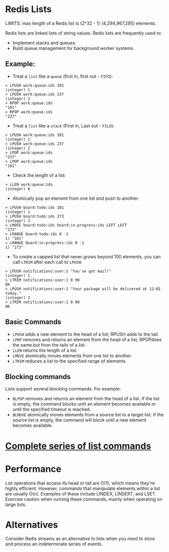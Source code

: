 # Redis Lists
LIMITS: max length of a Redis list is {2^32 - 1} (4,294,967,295) elements.

Redis lists are linked lists of string values. Redis lists are frequently used to:
- Implement stacks and queues.
- Build queue management for background worker systems.

## Example: 

- Treat a `list` like a `queue` (first in, first out - `FIFO`):

```
> LPUSH work:queue:ids 101
(integer) 1
> LPUSH work:queue:ids 237
(integer) 2
> RPOP work:queue:ids
"101"
> RPOP work:queue:ids
"237"
```

- Treat a `list` like a `stack` (First in, Last out - `FILO`):

```
> LPUSH work:queue:ids 101
(integer) 1
> LPUSH work:queue:ids 237
(integer) 2
> LPOP work:queue:ids
"237"
> LPOP work:queue:ids
"101"
```

- Check the length of a list:

```
> LLEN work:queue:ids
(integer) 0
```

- Atomically pop an element from one list and push to another:

```
> LPUSH board:todo:ids 101
(integer) 1
> LPUSH board:todo:ids 273
(integer) 2
> LMOVE board:todo:ids board:in-progress:ids LEFT LEFT
"273"
> LRANGE board:todo:ids 0 -1
1) "101"
> LRANGE board:in-progress:ids 0 -1
1) "273"
```

- To create a capped list that never grows beyond 100 elements, you can call `LTRIM` after each call to `LPUSH`:

```
> LPUSH notifications:user:1 "You've got mail!"
(integer) 1
> LTRIM notifications:user:1 0 99
OK
> LPUSH notifications:user:1 "Your package will be delivered at 12:01 today."
(integer) 2
> LTRIM notifications:user:1 0 99
OK
```

## Basic Commands

- `LPUSH` adds a new element to the head of a list; RPUSH adds to the tail.
- `LPOP` removes and returns an element from the head of a list; RPOPdoes the same but from the tails of a list.
- `LLEN` returns the length of a list.
- `LMOVE` atomically moves elements from one list to another.
- `LTRIM` reduces a list to the specified range of elements.

## Blocking commands

Lists support several blocking commands. For example:

- `BLPOP` removes and returns an element from the head of a list. If the list is empty, the command blocks until an element becomes available or until the specified timeout is reached.
- `BLMOVE` atomically moves elements from a source list to a target list. If the source list is empty, the command will block until a new element becomes available.


# [Complete series of list commands](https://redis.io/commands/?group=list)

# Performance

List operations that access its head or tail are O(1), which means they're highly efficient. However, commands that manipulate elements within a list are usually O(n). Examples of these include LINDEX, LINSERT, and LSET. Exercise caution when running these commands, mainly when operating on large lists.

# Alternatives
Consider Redis streams as an alternative to lists when you need to store and process an indeterminate series of events.








